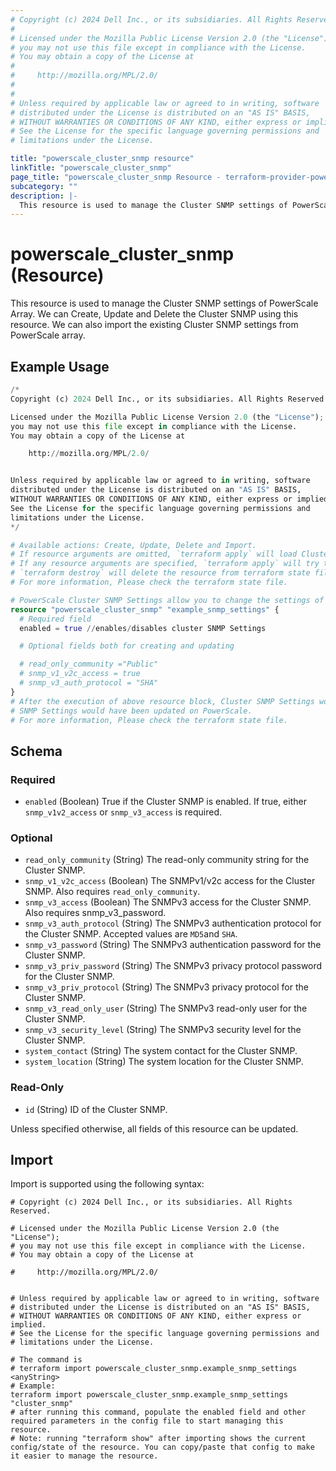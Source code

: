 ```yaml
---
# Copyright (c) 2024 Dell Inc., or its subsidiaries. All Rights Reserved.
#
# Licensed under the Mozilla Public License Version 2.0 (the "License");
# you may not use this file except in compliance with the License.
# You may obtain a copy of the License at
#
#     http://mozilla.org/MPL/2.0/
#
#
# Unless required by applicable law or agreed to in writing, software
# distributed under the License is distributed on an "AS IS" BASIS,
# WITHOUT WARRANTIES OR CONDITIONS OF ANY KIND, either express or implied.
# See the License for the specific language governing permissions and
# limitations under the License.

title: "powerscale_cluster_snmp resource"
linkTitle: "powerscale_cluster_snmp"
page_title: "powerscale_cluster_snmp Resource - terraform-provider-powerscale"
subcategory: ""
description: |-
  This resource is used to manage the Cluster SNMP settings of PowerScale Array. We can Create, Update and Delete the Cluster SNMP using this resource. We can also import the existing Cluster SNMP settings from PowerScale array.
---
```


# powerscale_cluster_snmp (Resource)

This resource is used to manage the Cluster SNMP settings of PowerScale Array. We can Create, Update and Delete the Cluster SNMP using this resource. We can also import the existing Cluster SNMP settings from PowerScale array.


## Example Usage

```terraform
/*
Copyright (c) 2024 Dell Inc., or its subsidiaries. All Rights Reserved.

Licensed under the Mozilla Public License Version 2.0 (the "License");
you may not use this file except in compliance with the License.
You may obtain a copy of the License at

    http://mozilla.org/MPL/2.0/


Unless required by applicable law or agreed to in writing, software
distributed under the License is distributed on an "AS IS" BASIS,
WITHOUT WARRANTIES OR CONDITIONS OF ANY KIND, either express or implied.
See the License for the specific language governing permissions and
limitations under the License.
*/

# Available actions: Create, Update, Delete and Import.
# If resource arguments are omitted, `terraform apply` will load Cluster SNMP Settings from PowerScale, and save to terraform state file.
# If any resource arguments are specified, `terraform apply` will try to load CLuster SNMP Settings (if not loaded) and update the settings.
# `terraform destroy` will delete the resource from terraform state file rather than deleting SNMP Settings from PowerScale.
# For more information, Please check the terraform state file.

# PowerScale Cluster SNMP Settings allow you to change the settings of SNMP
resource "powerscale_cluster_snmp" "example_snmp_settings" {
  # Required field
  enabled = true //enables/disables cluster SNMP Settings

  # Optional fields both for creating and updating

  # read_only_community ="Public"
  # snmp_v1_v2c_access = true
  # snmp_v3_auth_protocol = "SHA"
}
# After the execution of above resource block, Cluster SNMP Settings would have been cached in terraform state file, or
# SNMP Settings would have been updated on PowerScale.
# For more information, Please check the terraform state file.
```

<!-- schema generated by tfplugindocs -->
## Schema

### Required

- `enabled` (Boolean) True if the Cluster SNMP is enabled. If true, either `snmp_v1v2_access` or `snmp_v3_access` is required.

### Optional

- `read_only_community` (String) The read-only community string for the Cluster SNMP.
- `snmp_v1_v2c_access` (Boolean) The SNMPv1/v2c access for the Cluster SNMP. Also requires `read_only_community`.
- `snmp_v3_access` (Boolean) The SNMPv3 access for the Cluster SNMP. Also requires snmp_v3_password.
- `snmp_v3_auth_protocol` (String) The SNMPv3 authentication protocol for the Cluster SNMP. Accepted values are `MD5`and `SHA`.
- `snmp_v3_password` (String) The SNMPv3 authentication password for the Cluster SNMP.
- `snmp_v3_priv_password` (String) The SNMPv3 privacy protocol password for the Cluster SNMP.
- `snmp_v3_priv_protocol` (String) The SNMPv3 privacy protocol for the Cluster SNMP.
- `snmp_v3_read_only_user` (String) The SNMPv3 read-only user for the Cluster SNMP.
- `snmp_v3_security_level` (String) The SNMPv3 security level for the Cluster SNMP.
- `system_contact` (String) The system contact for the Cluster SNMP.
- `system_location` (String) The system location for the Cluster SNMP.

### Read-Only

- `id` (String) ID of the Cluster SNMP.

Unless specified otherwise, all fields of this resource can be updated.

## Import

Import is supported using the following syntax:

```shell
# Copyright (c) 2024 Dell Inc., or its subsidiaries. All Rights Reserved.

# Licensed under the Mozilla Public License Version 2.0 (the "License");
# you may not use this file except in compliance with the License.
# You may obtain a copy of the License at

#     http://mozilla.org/MPL/2.0/


# Unless required by applicable law or agreed to in writing, software
# distributed under the License is distributed on an "AS IS" BASIS,
# WITHOUT WARRANTIES OR CONDITIONS OF ANY KIND, either express or implied.
# See the License for the specific language governing permissions and
# limitations under the License.

# The command is
# terraform import powerscale_cluster_snmp.example_snmp_settings <anyString>
# Example:
terraform import powerscale_cluster_snmp.example_snmp_settings "cluster_snmp"
# after running this command, populate the enabled field and other required parameters in the config file to start managing this resource.
# Note: running "terraform show" after importing shows the current config/state of the resource. You can copy/paste that config to make it easier to manage the resource.
```